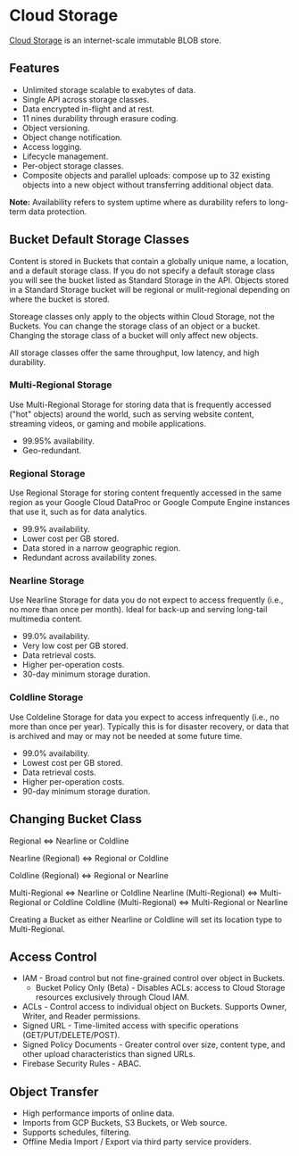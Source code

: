 # Cloud Storage

[Cloud Storage](https://cloud.google.com/storage/docs/storage-classes) is an internet-scale immutable BLOB store.

## Features

* Unlimited storage scalable to exabytes of data.
* Single API across storage classes.
* Data encrypted in-flight and at rest.
* 11 nines durability through erasure coding.
* Object versioning.
* Object change notification.
* Access logging.
* Lifecycle management.
* Per-object storage classes.
* Composite objects and parallel uploads: compose up to 32 existing objects into a new object without transferring additional object data.

__Note:__ Availability refers to system uptime where as durability refers to long-term data protection.

## Bucket Default Storage Classes

Content is stored in Buckets that contain a globally unique name, a location, and a default storage class. If you do not specify a default storage class you will see the bucket listed as Standard Storage in the API. Objects stored in a Standard Storage bucket will be regional or mulit-regional depending on where the bucket is stored.

Storeage classes only apply to the objects within Cloud Storage, not the Buckets. You can change the storage class of an object or a bucket. Changing the storage class of a bucket will only affect new objects.

All storage classes offer the same throughput, low latency, and high durability.

### Multi-Regional Storage

Use Multi-Regional Storage for storing data that is frequently accessed ("hot" objects) around the world, such as serving website content, streaming videos, or gaming and mobile applications.

* 99.95% availability.
* Geo-redundant.

### Regional Storage

Use Regional Storage for storing content frequently accessed in the same region as your Google Cloud DataProc or Google Compute Engine instances that use it, such as for data analytics.

* 99.9% availability.
* Lower cost per GB stored.
* Data stored in a narrow geographic region.
* Redundant across availability zones.

### Nearline Storage

Use Nearline Storage for data you do not expect to access frequently (i.e., no more than once per month). Ideal for back-up and serving long-tail multimedia content.

* 99.0% availability.
* Very low cost per GB stored.
* Data retrieval costs.
* Higher per-operation costs.
* 30-day minimum storage duration.

### Coldline Storage

Use Coldeline Storage for data you expect to access infrequently (i.e., no more than once per year). Typically this is for disaster recovery, or data that is archived and may or may not be needed at some future time.

* 99.0% availability.
* Lowest cost per GB stored.
* Data retrieval costs.
* Higher per-operation costs.
* 90-day minimum storage duration.

## Changing Bucket Class

Regional <=> Nearline or Coldline

Nearline (Regional) <=> Regional or Coldline

Coldline (Regional) <=> Regional or Nearline

Multi-Regional <=> Nearline or Coldline
Nearline (Multi-Regional) <=> Multi-Regional or Coldline
Coldline (Multi-Regional) <=> Multi-Regional or Nearline

Creating a Bucket as either Nearline or Coldline will set its location type to Multi-Regional.

## Access Control

* IAM - Broad control but not fine-grained control over object in Buckets.
  * Bucket Policy Only (Beta) - Disables ACLs: access to Cloud Storage resources exclusively through Cloud IAM.
* ACLs - Control access to individual object on Buckets. Supports Owner, Writer, and Reader permissions.
* Signed URL - Time-limited access with specific operations (GET/PUT/DELETE/POST).
* Signed Policy Documents - Greater control over size, content type, and other upload characteristics than signed URLs.
* Firebase Security Rules - ABAC.

## Object Transfer

* High performance imports of online data.
* Imports from GCP Buckets, S3 Buckets, or Web source.
* Supports schedules, filtering.
* Offline Media Import / Export via third party service providers.
